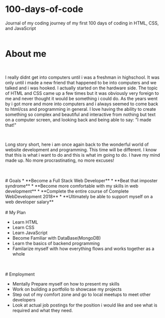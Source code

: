 # 100-days-of-code
Journal of my coding journey of my first 100 days of coding in HTML, CSS, and JavaScript
<br>
<br>





# About me
<br>
<p>I really didnt get into computers until i was a freshman in highschool.  It was only until i made a new friend that happened to be into computers and we talked and i was hooked.  I actually started on the hardware side.  The topic of HTML and CSS came up a few times but it was obviously very foreign to me and never thought it would be something i could do.  As the years went by i got more and more into computers and i always seemed to come back to html/css and programming in general.  I love having the ability to create something so complex and beautiful and interactive from nothing but text on a computer screen, and looking back and being able to say: "I made that!"</p>
<br>
 <p>Long story short,  here i am once again back to the wonderful world of website development and programming.  This time will be different.  I know that this is what i want to do and this is what im going to do.  I have my mind made up.  No more procrastinating, no more excuses!</p>
<br>
<br>
# Goals
* **Become a Full Stack Web Developer**
 * **Beat that imposter syndrome**
 * **Become more comfortable with my skills in web development**
 * **Complete the entire course of Complete WebDevelopment 2018**
 * **Ultimately be able to support myself on a web developer salary**
<br>
<br>
# My Plan
<ul>
  <li>Learn HTML</li>
  <li>Learn CSS</li>
  <li>Learn JavaScript</li>
  <li>Become Familiar with DataBase(MongoDB)</li>
  <li>Learn the basics of backend programming</li>
  <li>Familarize myself with how everything flows and works together as a whole</li>
</ul>
<br>
<br>
# Employment
<body>
 <p>
<ul>
  <li>Mentally Prepare myself on how to present my skills</li>
  <li>Work on building a portfolio to showcase my projects</li>
  <li>Step out of my comfort zone and go to local meetups to meet other developers</li>
  <li>Look at actual job postings for the position i would like and see what is required and what they need.</li>
</ul></p>
 </body>

